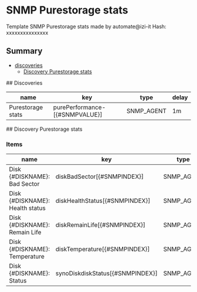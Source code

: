 # SNMP Purestorage stats
Template SNMP Purestorage stats  made by automate@izi-it
Hash: xxxxxxxxxxxxxxx
## Summary
* [discoveries](#discoveries)
  * [Discovery Purestorage stats ](#discovery_purestorage_stats
)
<a name="discoveries" />
## Discoveries

| name | key | type | delay |
| ------------- |------------- |------------- |------------- |
| Purestorage stats | purePerformance-[{#SNMPVALUE}] | SNMP_AGENT | 1m |

<a name="discovery_purestorage_stats" />
## Discovery Purestorage stats

### Items

| name | key | type |
| ------------- |------------- |------------- |
| Disk {#DISKNAME}: Bad Sector | diskBadSector[{#SNMPINDEX}] | SNMP_AGENT |
| Disk {#DISKNAME}: Health status | diskHealthStatus[{#SNMPINDEX}] | SNMP_AGENT |
| Disk {#DISKNAME}: Remain Life | diskRemainLife[{#SNMPINDEX}] | SNMP_AGENT |
| Disk {#DISKNAME}: Temperature | diskTemperature[{#SNMPINDEX}] | SNMP_AGENT |
| Disk {#DISKNAME}: Status | synoDiskdiskStatus[{#SNMPINDEX}] | SNMP_AGENT |
